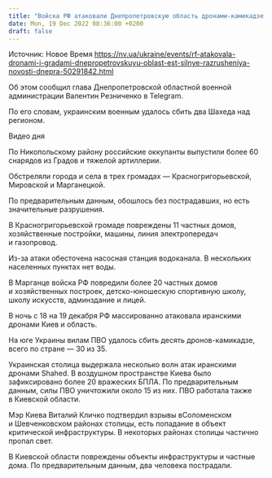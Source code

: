 ```yaml
---
title: "Войска РФ атаковали Днепропетровскую область дронами-камикадзе и Градами: есть разрушения, два беспилотника удалось сбить"
date: Mon, 19 Dec 2022 08:36:00 +0200
draft: false
---
```

Источник: Новое Время https://nv.ua/ukraine/events/rf-atakovala-dronami-i-gradami-dnepropetrovskuyu-oblast-est-silnye-razrusheniya-novosti-dnepra-50291842.html


 Об этом сообщил глава Днепропетровской областной военной администрации Валентин Резниченко в Telegram.

По его словам, украинским военным удалось сбить два Шахеда над регионом.

 Видео дня   

По Никопольскому району российские оккупанты выпустили более 60 снарядов из Градов и тяжелой артиллерии.

Обстреляли города и села в трех громадах — Красногригорьевской, Мировской и Марганецкой.

По предварительным данным, обошлось без пострадавших, но есть значительные разрушения.

В Красногригорьевской громаде повреждены 11 частных домов, хозяйственные постройки, машины, линия электропередач и газопровод.

Из-за атаки обесточена насосная станция водоканала. В нескольких населенных пунктах нет воды.

В Марганце войска РФ повредили более 20 частных домов и хозяйственных построек, детско-юношескую спортивную школу, школу искусств, админздание и лицей.

В ночь с 18 на 19 декабря РФ массированно атаковала иранскими дронами Киев и область.

На юге Украины вилам ПВО удалось сбить десять дронов-камикадзе, всего по стране — 30 из 35.

Украинская столица выдержала несколько волн атак иранскими дронами Shahed. В воздушном пространстве Киева было зафиксировано более 20 вражеских БПЛА. По предварительным данным, силы ПВО уничтожили около 15 из них. ПВО работала также в Киевской области.

Мэр Киева Виталий Кличко подтвердил взрывы вСоломенском и Шевченковском районах столицы, есть попадание в объект критической инфраструктуры. В некоторых районах столицы частично пропал свет.

В Киевской области повреждены объекты инфраструктуры и частные дома. По предварительным данным, два человека пострадали.
